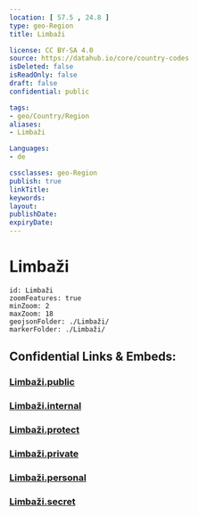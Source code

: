 ```yaml
---
location: [ 57.5 , 24.8 ] 
type: geo-Region
title: Limbaži

license: CC BY-SA 4.0
source: https://datahub.io/core/country-codes
isDeleted: false
isReadOnly: false
draft: false
confidential: public

tags:
- geo/Country/Region
aliases:
- Limbaži

Languages:
- de

cssclasses: geo-Region
publish: true
linkTitle: 
keywords: 
layout: 
publishDate: 
expiryDate: 
---
```


# Limbaži

```leaflet
id: Limbaži
zoomFeatures: true 
minZoom: 2 
maxZoom: 18
geojsonFolder: ./Limbaži/
markerFolder: ./Limbaži/
```


## Confidential Links & Embeds: 

### [Limbaži.public](/_public/\Earth\Continent\Europe\Europe~North\Latvia\Regions~Latvia\Riga\counties~RigaLimbaži.public.md) 

### [Limbaži.internal](/_internal/\Earth\Continent\Europe\Europe~North\Latvia\Regions~Latvia\Riga\counties~RigaLimbaži.internal.md) 

### [Limbaži.protect](/_protect/\Earth\Continent\Europe\Europe~North\Latvia\Regions~Latvia\Riga\counties~RigaLimbaži.protect.md) 

### [Limbaži.private](/_private/\Earth\Continent\Europe\Europe~North\Latvia\Regions~Latvia\Riga\counties~RigaLimbaži.private.md) 

### [Limbaži.personal](/_personal/\Earth\Continent\Europe\Europe~North\Latvia\Regions~Latvia\Riga\counties~RigaLimbaži.personal.md) 

### [Limbaži.secret](/_secret/\Earth\Continent\Europe\Europe~North\Latvia\Regions~Latvia\Riga\counties~RigaLimbaži.secret.md)

